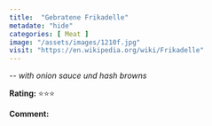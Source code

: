 ```yaml
---
title:  "Gebratene Frikadelle"
metadate: "hide"
categories: [ Meat ]
image: "/assets/images/1210f.jpg"
visit: "https://en.wikipedia.org/wiki/Frikadelle"
---
```


_-- with onion sauce und hash browns_

**Rating:** ⭐️⭐️⭐️  
  
**Comment:**
